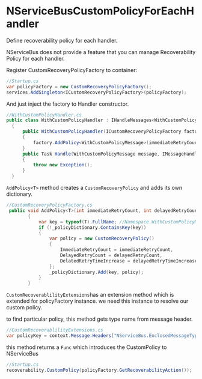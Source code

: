 # NServiceBusCustomPolicyForEachHandler
Define recoverability policy for each handler.

NServiceBus does not provide a feature that you can manage Recoverability Policy for each handler.

Register CustomRecoveryPolicyFactory to container: 

```csharp
//Startup.cs
var policyFactory = new CustomRecoveryPolicyFactory();
services.AddSingleton<ICustomRecoveryPolicyFactory>(policyFactory);
```

And just inject the factory to Handler constructor.
    
```csharp
//WithCustomPolicyHandler.cs 
public class WithCustomPolicyHandler : IHandleMessages<WithCustomPolicyMessage>
  {
      public WithCustomPolicyHandler(ICustomRecoveryPolicyFactory factory)
      {
          factory.AddPolicy<WithCustomPolicyMessage>(immediateRetryCount: 1, delayedRetryCount: 2, delayedRetryTimeIncrease: 5);
      }
      public Task Handle(WithCustomPolicyMessage message, IMessageHandlerContext context)
      {
          throw new Exception();
      }
  }
  ```

`AddPolicy<T>` method creates a `CustomRecoveryPolicy` and adds its own dictionary.

```csharp
//CustomRecoveryPolicyFactory.cs
 public void AddPolicy<T>(int immediateRetryCount, int delayedRetryCount, int delayedRetryTimeIncrease) where T : IMessage
        {
            var key = typeof(T).FullName; //Namespace.WithCustomPolicyMessage
            if (!_policyDictionary.ContainsKey(key))
            {
                var policy = new CustomRecoveryPolicy()
                {
                    ImmediateRetryCount = immediateRetryCount,
                    DelayedRetryCount = delayedRetryCount,
                    DelatedRetryTimeIncrease = delayedRetryTimeIncrease
                };
                _policyDictionary.Add(key, policy);
            }
        }
```

`CustomRecoverablilityExtensions`has an extension method which is extended for policyFactory instance.
we need this instance to resolve our custom policy.

to find particular policy, this method gets type name from message header.

```csharp
//CustomRecoverablilityExtensions.cs
var policyKey = context.Message.Headers["NServiceBus.EnclosedMessageTypes"].Split(",")[0];
```
this method returns a `Func` which introduces the CustomPolicy to NServiceBus

```csharp
//Startup.cs
recoverability.CustomPolicy(policyFactory.GetRecoverabilityAction());
```

 

